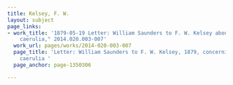 ```yaml
---
title: Kelsey, F. W.
layout: subject
page_links:
- work_title: '1879-05-19 Letter: William Saunders to F. W. Kelsey about "Nymphae
    caerulia," 2014.020.003-007'
  work_url: pages/works/2014-020-003-007
  page_title: 'Letter: William Saunders to F. W. Kelsey, 1879, concerning Nymphae
    caerulia '
  page_anchor: page-1350306

---
```


